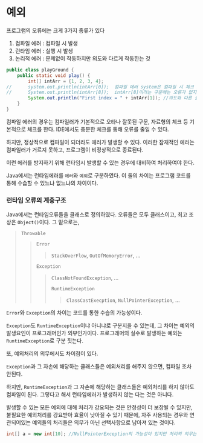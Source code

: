 # 예외

프로그램의 오류에는 크게 3가지 종류가 있다

1. 컴파일 에러 : 컴파일 시 발생
2. 런타임 에러 : 실행 시 발생
3. 논리적 에러 : 문제없이 작동하지만 의도와 다르게 작동한는 것

```java
public class playGround {
    public static void play() {
        int[] intArr = {1, 2, 3, 4};
//      system.out.println(intArr[0]);  컴파일 에러 system은 컴파일 시 체크 가능
//      System.out.println(intArr[8]);  intArr[8]이라는 구문에는 오류가 없지만 실행 중 오류가 발생
        System.out.println("First index = " + intArr[1]); //의도와 다른 출력
    }
}
```

컴파일 에러의 경우는 컴파일러가 기본적으로 오타나 잘못된 구문, 자료형의 체크 등 기본적으로 체크를 한다. IDE에서도 충분한 체크를 통해 오류를 줄일 수 있다.

하지만, 정상적으로 컴파일이 되더라도 에러가 발생할 수 있다. 이러한 잠재적인 에러는 컴파일러가 거르지 못하고, 프로그램이 비정상적으로 종료된다.

이런 에러를 방지하기 위해 런타임시 발생할 수 있는 경우에 대비하여 처리하여야 한다.

Java에서는 런타임에러를 `에러`와 `예외`로 구분하였다. 이 둘의 차이는 프로그램 코드를 통해 수습할 수 있느냐 없느냐의 차이이다.



### 런타임 오류의 계층구조

Java에서는 런타임오류들을 클래스로 정의하였다. 오류들은 모두 클래스이고, 최고 조상은 `Object()`이다. 그 밑으로는,

> `Throwable`
>
> > `Error`
> >
> > > `StackOverFlow`, `OutOfMemoryError`, ...
> >
> > `Exception`
> >
> > > `ClassNotFoundException`, ...
> > >
> > > `RuntimeException`
> > >
> > > > `ClassCastExecption`, `NullPointerException`, ...

`Error`와 `Exception`의 차이는 코드를 통한 수습의 가능성이다.

`Exception`도 `RuntimeException`이냐 아니냐로 구분지을 수 있는데, 그 차이는 예외의 발생요인이 프로그래머인가 외부인가이다. 프로그래머의 실수로 발생하는 예외는 `RuntimeException`로 구분 짓는다.

또, 예외처리의 의무에서도 차이점이 있다.

`Exception`과 그 자손에 해당하는 클래스들은 예외처리를 해주지 않으면, 컴파일 조차 안된다.

하지만, `RuntimeException`과 그 자손에 해당하는 클래스들은 예외처리를 하지 않아도 컴파일이 된다. 그렇다고 해서 런타임에러가 발생하지 않는 다는 것은 아니다.

발생할 수 있는 모든 예외에 대해 처리가 강요되는 것은 안정성이 더 보장될 수 있지만, 불필요한 예외처리를 강요받아 효율이 낮아질 수 있기 때문에, 자주 사용되는 경우와 연관되어있는 예외들의 처리들은 의무가 아닌 선택사항으로 남아져 있는 것이다.

```java
int[] a = new int[10]; //NullPointerException의 가능성이 있지만 처리의 의무는 아님
```





